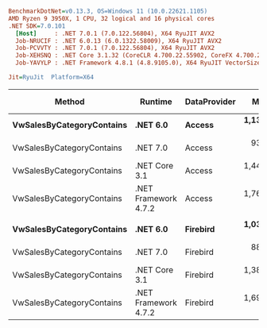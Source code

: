 ``` ini

BenchmarkDotNet=v0.13.3, OS=Windows 11 (10.0.22621.1105)
AMD Ryzen 9 3950X, 1 CPU, 32 logical and 16 physical cores
.NET SDK=7.0.101
  [Host]     : .NET 7.0.1 (7.0.122.56804), X64 RyuJIT AVX2
  Job-NRUCIF : .NET 6.0.13 (6.0.1322.58009), X64 RyuJIT AVX2
  Job-PCVVTY : .NET 7.0.1 (7.0.122.56804), X64 RyuJIT AVX2
  Job-XEHSNQ : .NET Core 3.1.32 (CoreCLR 4.700.22.55902, CoreFX 4.700.22.56512), X64 RyuJIT AVX2
  Job-YAVYLP : .NET Framework 4.8.1 (4.8.9105.0), X64 RyuJIT VectorSize=256

Jit=RyuJit  Platform=X64  

```
|                    Method |              Runtime | DataProvider |       Mean | Ratio |    Gen0 |   Gen1 | Allocated | Alloc Ratio |
|-------------------------- |--------------------- |------------- |-----------:|------:|--------:|-------:|----------:|------------:|
| **VwSalesByCategoryContains** |             **.NET 6.0** |       **Access** | **1,130.8 μs** |  **0.64** | **33.2031** | **1.9531** | **279.63 KB** |        **0.77** |
| VwSalesByCategoryContains |             .NET 7.0 |       Access |   938.6 μs |  0.53 | 31.2500 | 1.9531 | 256.09 KB |        0.71 |
| VwSalesByCategoryContains |        .NET Core 3.1 |       Access | 1,447.7 μs |  0.82 | 35.1563 | 1.9531 | 288.32 KB |        0.79 |
| VwSalesByCategoryContains | .NET Framework 4.7.2 |       Access | 1,762.6 μs |  1.00 | 58.5938 | 3.9063 | 362.67 KB |        1.00 |
|                           |                      |              |            |       |         |        |           |             |
| **VwSalesByCategoryContains** |             **.NET 6.0** |     **Firebird** | **1,034.1 μs** |  **0.61** | **31.2500** | **1.9531** | **257.02 KB** |        **0.76** |
| VwSalesByCategoryContains |             .NET 7.0 |     Firebird |   889.8 μs |  0.53 | 27.3438 | 1.9531 | 233.49 KB |        0.69 |
| VwSalesByCategoryContains |        .NET Core 3.1 |     Firebird | 1,388.3 μs |  0.82 | 31.2500 | 1.9531 | 266.91 KB |        0.79 |
| VwSalesByCategoryContains | .NET Framework 4.7.2 |     Firebird | 1,693.1 μs |  1.00 | 54.6875 | 1.9531 | 339.57 KB |        1.00 |
